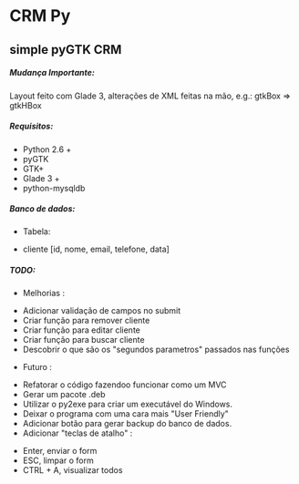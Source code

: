 # CRM Py
## simple pyGTK CRM

##### Mudança Importante:
Layout feito com Glade 3, alterações de XML feitas na mão, e.g.: gtkBox => gtkHBox

##### Requisitos:
* Python 2.6 +
* pyGTK
* GTK+
* Glade 3 +
* python-mysqldb


##### Banco de dados:
* Tabela:
 - cliente [id, nome, email, telefone, data]

##### TODO:
* Melhorias :
 + Adicionar validação de campos no submit
 + Criar função para remover cliente
 + Criar função para editar cliente
 + Criar função para buscar cliente
 + Descobrir o que são os "segundos parametros" passados nas funções
* Futuro :
 + Refatorar o código fazendoo funcionar como um MVC
 + Gerar um pacote .deb
 + Utilizar o py2exe para criar um executável do Windows.
 + Deixar o programa com uma cara mais "User Friendly"
 + Adicionar botão para gerar backup do banco de dados.
 + Adicionar "teclas de atalho" :
  - Enter, enviar o form
  - ESC, limpar o form
  - CTRL + A, visualizar todos
